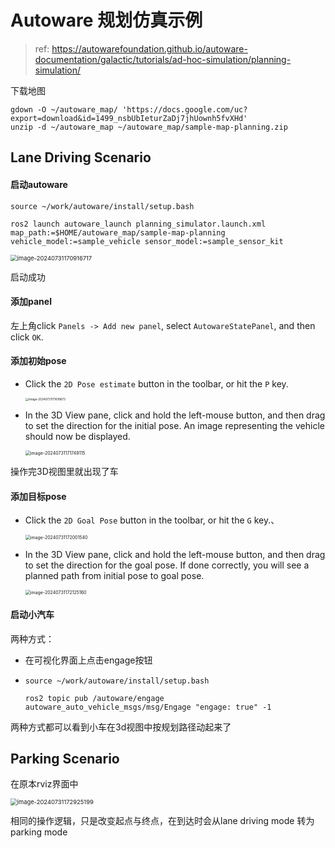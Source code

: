 # Autoware 规划仿真示例

> ref: https://autowarefoundation.github.io/autoware-documentation/galactic/tutorials/ad-hoc-simulation/planning-simulation/

下载地图

```shell
gdown -O ~/autoware_map/ 'https://docs.google.com/uc?export=download&id=1499_nsbUbIeturZaDj7jhUownh5fvXHd'
unzip -d ~/autoware_map ~/autoware_map/sample-map-planning.zip
```

## Lane Driving Scenario

#### 启动autoware

```shell
source ~/work/autoware/install/setup.bash

ros2 launch autoware_launch planning_simulator.launch.xml map_path:=$HOME/autoware_map/sample-map-planning vehicle_model:=sample_vehicle sensor_model:=sample_sensor_kit
```

<img src="/home/bydwyf/work/Autoware_notebook/Autoware安装及demo/Autoware-规划仿真示例.assets/image-20240731170916717.png" alt="image-20240731170916717" style="zoom:67%;" />

启动成功

#### 添加panel

左上角click `Panels -> Add new panel`, select `AutowareStatePanel`, and then click `OK`.

#### 添加初始pose

- Click the `2D Pose estimate` button in the toolbar, or hit the `P` key.

  <img src="/home/bydwyf/work/Autoware_notebook/Autoware安装及demo/Autoware-规划仿真示例.assets/image-20240731171618673.png" alt="image-20240731171618673" style="zoom:33%;" />

- In the 3D View pane, click and hold the left-mouse button, and  then drag to set the direction for the initial pose. An image  representing the vehicle should now be displayed.

  <img src="/home/bydwyf/work/Autoware_notebook/Autoware安装及demo/Autoware-规划仿真示例.assets/image-20240731171749115.png" alt="image-20240731171749115" style="zoom:50%;" />

操作完3D视图里就出现了车

#### 添加目标pose

- Click the `2D Goal Pose` button in the toolbar, or hit the `G` key.、

  <img src="/home/bydwyf/work/Autoware_notebook/Autoware安装及demo/Autoware-规划仿真示例.assets/image-20240731172001540.png" alt="image-20240731172001540" style="zoom:50%;" />

- In the 3D View pane, click and hold the left-mouse button, and  then drag to set the direction for the goal pose. If done correctly, you will see a planned path from initial pose to goal pose.

  <img src="/home/bydwyf/work/Autoware_notebook/Autoware安装及demo/Autoware-规划仿真示例.assets/image-20240731172125160.png" alt="image-20240731172125160" style="zoom:50%;" />

#### 启动小汽车

两种方式：

- 在可视化界面上点击engage按钮

- ```shell
  source ~/work/autoware/install/setup.bash
  
  ros2 topic pub /autoware/engage autoware_auto_vehicle_msgs/msg/Engage "engage: true" -1
  ```

两种方式都可以看到小车在3d视图中按规划路径动起来了



## Parking Scenario

在原本rviz界面中

<img src="/home/bydwyf/work/Autoware_notebook/Autoware安装及demo/Autoware-规划仿真示例.assets/image-20240731172925199.png" alt="image-20240731172925199" style="zoom:67%;" />

相同的操作逻辑，只是改变起点与终点，在到达时会从lane driving mode 转为 parking mode
